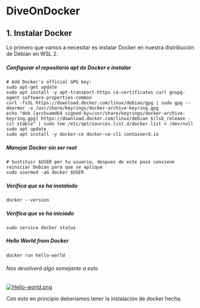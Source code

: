 # DiveOnDocker

## 1. Instalar Docker
Lo primero que vamos a necesitar es instalar Docker en nuestra distribución de Debian en WSL 2.

##### Configurar el repositorio apt de Docker e instalar
```
# Add Docker's official GPG key:
sudo apt-get update
sudo apt install -y apt-transport-https ca-certificates curl gnupg-agent software-properties-common
curl -fsSL https://download.docker.com/linux/debian/gpg | sudo gpg --dearmor -o /usr/share/keyrings/docker-archive-keyring.gpg
echo "deb [arch=amd64 signed-by=/usr/share/keyrings/docker-archive-keyring.gpg] https://download.docker.com/linux/debian $(lsb_release -cs) stable" | sudo tee /etc/apt/sources.list.d/docker.list > /dev/null
sudo apt update
sudo apt install -y docker-ce docker-ce-cli containerd.io
```
##### Manejar Docker sin ser root
```
# Sustituir $USER por tu usuario, despues de este paso conviene reiniciar Debian para que se aplique
sudo usermod -aG docker $USER
```
##### Verifica que se ha instalado
```
docker --version
```
##### Verifica que se ha iniciado
```
sudo service docker status
```
##### Hello World from Docker
```
docker run hello-world
```
###### Nos devolverá algo semejante a esto

[![Hello-world.png](https://i.postimg.cc/VvjkXd8T/Hello-world.png)](https://postimg.cc/BPn30Ztc)

Con esto en principio deberiamos tener la instalación de docker hecha.
